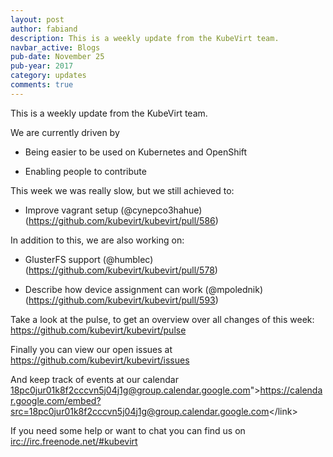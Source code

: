 ```yaml
---
layout: post
author: fabiand
description: This is a weekly update from the KubeVirt team.
navbar_active: Blogs
pub-date: November 25
pub-year: 2017
category: updates
comments: true
---
```


This is a weekly update from the KubeVirt team.

We are currently driven by

-   Being easier to be used on Kubernetes and OpenShift

-   Enabling people to contribute

<!-- more -->
This week we was really slow, but we still achieved to:

-   Improve vagrant setup (@cynepco3hahue)
    (<https://github.com/kubevirt/kubevirt/pull/586>)

In addition to this, we are also working on:

-   GlusterFS support (@humblec)
    (<https://github.com/kubevirt/kubevirt/pull/578>)

-   Describe how device assignment can work (@mpolednik)
    (<https://github.com/kubevirt/kubevirt/pull/593>)

Take a look at the pulse, to get an overview over all changes of this
week: <https://github.com/kubevirt/kubevirt/pulse>

Finally you can view our open issues at
<https://github.com/kubevirt/kubevirt/issues>

And keep track of events at our calendar
[18pc0jur01k8f2cccvn5j04j1g@group.calendar.google.com](https://calendar.google.com/embed?src=<linkxl:href=)"&gt;https://calendar.google.com/embed?src=<18pc0jur01k8f2cccvn5j04j1g@group.calendar.google.com>&lt;/link&gt;

If you need some help or want to chat you can find us on
<irc://irc.freenode.net/#kubevirt>
